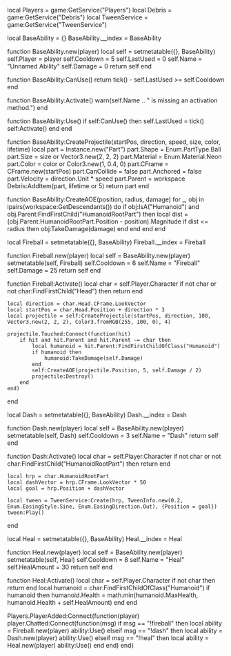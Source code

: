 local Players = game:GetService("Players")
local Debris = game:GetService("Debris")
local TweenService = game:GetService("TweenService")

local BaseAbility = {}
BaseAbility.__index = BaseAbility

function BaseAbility.new(player)
	local self = setmetatable({}, BaseAbility)
	self.Player = player
	self.Cooldown = 5
	self.LastUsed = 0
	self.Name = "Unnamed Ability"
	self.Damage = 0
	return self
end

function BaseAbility:CanUse()
	return tick() - self.LastUsed >= self.Cooldown
end

function BaseAbility:Activate()
	warn(self.Name .. " is missing an activation method.")
end

function BaseAbility:Use()
	if self:CanUse() then
		self.LastUsed = tick()
		self:Activate()
	end
end

function BaseAbility:CreateProjectile(startPos, direction, speed, size, color, lifetime)
	local part = Instance.new("Part")
	part.Shape = Enum.PartType.Ball
	part.Size = size or Vector3.new(2, 2, 2)
	part.Material = Enum.Material.Neon
	part.Color = color or Color3.new(1, 0.4, 0)
	part.CFrame = CFrame.new(startPos)
	part.CanCollide = false
	part.Anchored = false
	part.Velocity = direction.Unit * speed
	part.Parent = workspace
	Debris:AddItem(part, lifetime or 5)
	return part
end

function BaseAbility:CreateAOE(position, radius, damage)
	for _, obj in ipairs(workspace:GetDescendants()) do
		if obj:IsA("Humanoid") and obj.Parent:FindFirstChild("HumanoidRootPart") then
			local dist = (obj.Parent.HumanoidRootPart.Position - position).Magnitude
			if dist <= radius then
				obj:TakeDamage(damage)
			end
		end
	end
end

local Fireball = setmetatable({}, BaseAbility)
Fireball.__index = Fireball

function Fireball.new(player)
	local self = BaseAbility.new(player)
	setmetatable(self, Fireball)
	self.Cooldown = 6
	self.Name = "Fireball"
	self.Damage = 25
	return self
end

function Fireball:Activate()
	local char = self.Player.Character
	if not char or not char:FindFirstChild("Head") then return end

	local direction = char.Head.CFrame.LookVector
	local startPos = char.Head.Position + direction * 3
	local projectile = self:CreateProjectile(startPos, direction, 100, Vector3.new(2, 2, 2), Color3.fromRGB(255, 100, 0), 4)

	projectile.Touched:Connect(function(hit)
		if hit and hit.Parent and hit.Parent ~= char then
			local humanoid = hit.Parent:FindFirstChildOfClass("Humanoid")
			if humanoid then
				humanoid:TakeDamage(self.Damage)
			end
			self:CreateAOE(projectile.Position, 5, self.Damage / 2)
			projectile:Destroy()
		end
	end)
end

local Dash = setmetatable({}, BaseAbility)
Dash.__index = Dash

function Dash.new(player)
	local self = BaseAbility.new(player)
	setmetatable(self, Dash)
	self.Cooldown = 3
	self.Name = "Dash"
	return self
end

function Dash:Activate()
	local char = self.Player.Character
	if not char or not char:FindFirstChild("HumanoidRootPart") then return end

	local hrp = char.HumanoidRootPart
	local dashVector = hrp.CFrame.LookVector * 50
	local goal = hrp.Position + dashVector

	local tween = TweenService:Create(hrp, TweenInfo.new(0.2, Enum.EasingStyle.Sine, Enum.EasingDirection.Out), {Position = goal})
	tween:Play()
end

local Heal = setmetatable({}, BaseAbility)
Heal.__index = Heal

function Heal.new(player)
	local self = BaseAbility.new(player)
	setmetatable(self, Heal)
	self.Cooldown = 8
	self.Name = "Heal"
	self.HealAmount = 30
	return self
end

function Heal:Activate()
	local char = self.Player.Character
	if not char then return end
	local humanoid = char:FindFirstChildOfClass("Humanoid")
	if humanoid then
		humanoid.Health = math.min(humanoid.MaxHealth, humanoid.Health + self.HealAmount)
	end
end

Players.PlayerAdded:Connect(function(player)
	player.Chatted:Connect(function(msg)
		if msg == "!fireball" then
			local ability = Fireball.new(player)
			ability:Use()
		elseif msg == "!dash" then
			local ability = Dash.new(player)
			ability:Use()
		elseif msg == "!heal" then
			local ability = Heal.new(player)
			ability:Use()
		end
	end)
end)
